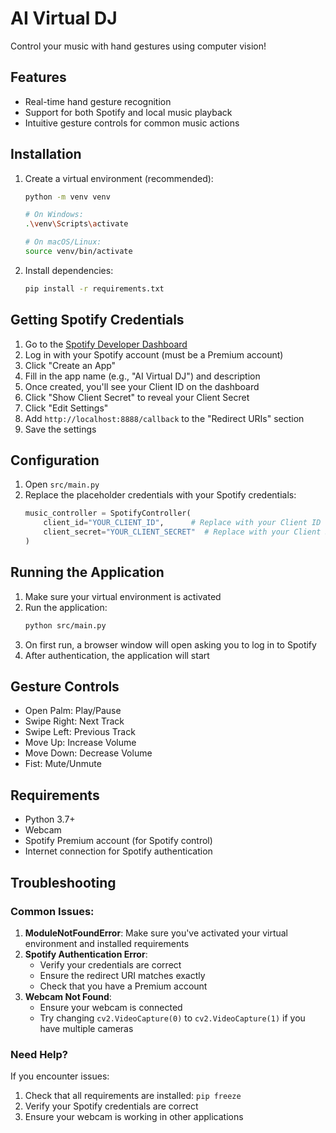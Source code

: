 # AI Virtual DJ

Control your music with hand gestures using computer vision!

## Features
- Real-time hand gesture recognition
- Support for both Spotify and local music playback
- Intuitive gesture controls for common music actions

## Installation

1. Create a virtual environment (recommended):
   ```bash
   python -m venv venv
   
   # On Windows:
   .\venv\Scripts\activate
   
   # On macOS/Linux:
   source venv/bin/activate
   ```

2. Install dependencies:
   ```bash
   pip install -r requirements.txt
   ```

## Getting Spotify Credentials

1. Go to the [Spotify Developer Dashboard](https://developer.spotify.com/dashboard)
2. Log in with your Spotify account (must be a Premium account)
3. Click "Create an App"
4. Fill in the app name (e.g., "AI Virtual DJ") and description
5. Once created, you'll see your Client ID on the dashboard
6. Click "Show Client Secret" to reveal your Client Secret
7. Click "Edit Settings"
8. Add `http://localhost:8888/callback` to the "Redirect URIs" section
9. Save the settings

## Configuration

1. Open `src/main.py`
2. Replace the placeholder credentials with your Spotify credentials:
   ```python
   music_controller = SpotifyController(
       client_id="YOUR_CLIENT_ID",      # Replace with your Client ID
       client_secret="YOUR_CLIENT_SECRET"  # Replace with your Client Secret
   )
   ```

## Running the Application

1. Make sure your virtual environment is activated
2. Run the application:
   ```bash
   python src/main.py
   ```
3. On first run, a browser window will open asking you to log in to Spotify
4. After authentication, the application will start

## Gesture Controls
- Open Palm: Play/Pause
- Swipe Right: Next Track
- Swipe Left: Previous Track
- Move Up: Increase Volume
- Move Down: Decrease Volume
- Fist: Mute/Unmute

## Requirements
- Python 3.7+
- Webcam
- Spotify Premium account (for Spotify control)
- Internet connection for Spotify authentication

## Troubleshooting

### Common Issues:
1. **ModuleNotFoundError**: Make sure you've activated your virtual environment and installed requirements
2. **Spotify Authentication Error**: 
   - Verify your credentials are correct
   - Ensure the redirect URI matches exactly
   - Check that you have a Premium account
3. **Webcam Not Found**: 
   - Ensure your webcam is connected
   - Try changing `cv2.VideoCapture(0)` to `cv2.VideoCapture(1)` if you have multiple cameras

### Need Help?
If you encounter issues:
1. Check that all requirements are installed: `pip freeze`
2. Verify your Spotify credentials are correct
3. Ensure your webcam is working in other applications 
